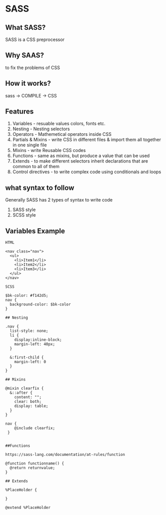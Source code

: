# SASS

## What SASS?
  SASS is a CSS preprocessor

## Why SAAS?
  to fix the problems of CSS 
 
 ## How it works?
  sass -> COMPILE -> CSS
  
  ## Features 
  1. Variables - resuable values colors, fonts etc.
  2. Nesting - Nesting selectors
  3. Operators - Mathemetical operators inside CSS
  4. Partials & Mixins - write CSS in different files & import them all together in one single file
  5. Mixins - write Reusable CSS codes
  6. Functions - same as mixins, but produce a value that can be used
  7. Extends - to make different selectors inherit declarations that are common to all of them
  8. Control directives - to write complex code using conditionals and loops
  
  ## what syntax to follow
  Generally SASS has 2 types of syntax to write code
  1. SASS style
  2. SCSS style
  
  ## Variables Example
    
    HTML
    
    <nav class="nav">
      <ul>
        <li>Item1</li>
        <li>Item2</li>
        <li>Item3</li>
      </ul>
    </nav>
    
    SCSS
    
    $bk-color: #f142d5;
    nav {
      background-color: $bk-color
    }
    
    ## Nesting 
    
    .nav {
      list-style: none;
      li {
        display:inline-block;
        margin-left: 40px;
      }
      
      &:first-child {
        margin-left: 0
      }
    }
    
    ## Mixins
    
    @mixin clearfix {
      &::after {
        content: "";
        clear: both;
        display: table;
      }
    }
    
    nav {
        @include clearfix;    
     }
    
    
    ##Functions
    
    https://sass-lang.com/documentation/at-rules/function
    
    @function functionname() {
      @return returnvalue;
    }
    
    ## Extends
    
    %PlaceHolder {
      
    }
    
    @extend %PlaceHolder
    
    
    
